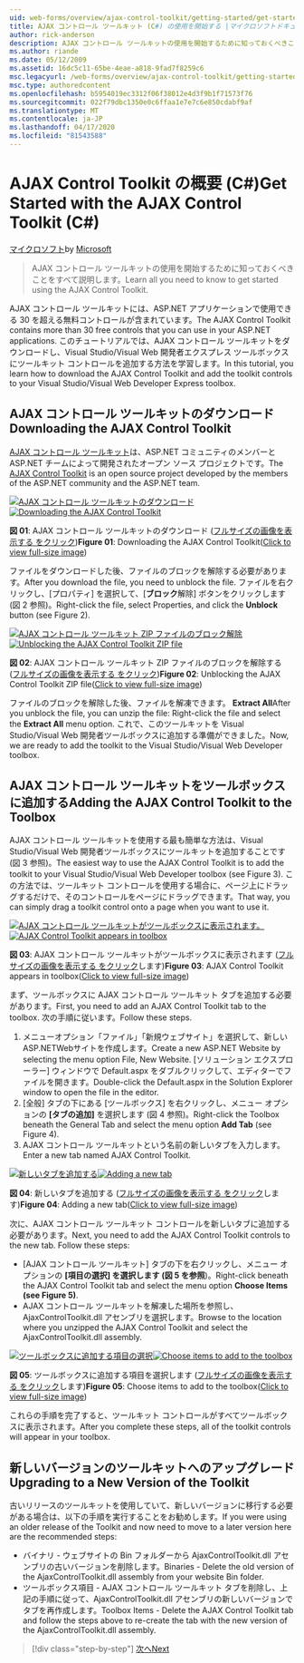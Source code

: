 ```yaml
---
uid: web-forms/overview/ajax-control-toolkit/getting-started/get-started-with-the-ajax-control-toolkit-cs
title: AJAX コントロール ツールキット (C#) の使用を開始する |マイクロソフトドキュメント
author: rick-anderson
description: AJAX コントロール ツールキットの使用を開始するために知っておくべきことをすべて説明します。
ms.author: riande
ms.date: 05/12/2009
ms.assetid: 16dc5c11-65be-4eae-a818-9fad7f8259c6
msc.legacyurl: /web-forms/overview/ajax-control-toolkit/getting-started/get-started-with-the-ajax-control-toolkit-cs
msc.type: authoredcontent
ms.openlocfilehash: b5954019ec3312f06f38012e4d3f9b1f71573f76
ms.sourcegitcommit: 022f79dbc1350e0c6ffaa1e7e7c6e850cdabf9af
ms.translationtype: MT
ms.contentlocale: ja-JP
ms.lasthandoff: 04/17/2020
ms.locfileid: "81543588"
---
```

# <a name="get-started-with-the-ajax-control-toolkit-c"></a><span data-ttu-id="a3ccd-103">AJAX Control Toolkit の概要 (C#)</span><span class="sxs-lookup"><span data-stu-id="a3ccd-103">Get Started with the AJAX Control Toolkit (C#)</span></span>

<span data-ttu-id="a3ccd-104">[マイクロソフト](https://github.com/microsoft)</span><span class="sxs-lookup"><span data-stu-id="a3ccd-104">by [Microsoft](https://github.com/microsoft)</span></span>

> <span data-ttu-id="a3ccd-105">AJAX コントロール ツールキットの使用を開始するために知っておくべきことをすべて説明します。</span><span class="sxs-lookup"><span data-stu-id="a3ccd-105">Learn all you need to know to get started using the AJAX Control Toolkit.</span></span>

<span data-ttu-id="a3ccd-106">AJAX コントロール ツールキットには、ASP.NET アプリケーションで使用できる 30 を超える無料コントロールが含まれています。</span><span class="sxs-lookup"><span data-stu-id="a3ccd-106">The AJAX Control Toolkit contains more than 30 free controls that you can use in your ASP.NET applications.</span></span> <span data-ttu-id="a3ccd-107">このチュートリアルでは、AJAX コントロール ツールキットをダウンロードし、Visual Studio/Visual Web 開発者エクスプレス ツールボックスにツールキット コントロールを追加する方法を学習します。</span><span class="sxs-lookup"><span data-stu-id="a3ccd-107">In this tutorial, you learn how to download the AJAX Control Toolkit and add the toolkit controls to your Visual Studio/Visual Web Developer Express toolbox.</span></span>

## <a name="downloading-the-ajax-control-toolkit"></a><span data-ttu-id="a3ccd-108">AJAX コントロール ツールキットのダウンロード</span><span class="sxs-lookup"><span data-stu-id="a3ccd-108">Downloading the AJAX Control Toolkit</span></span>

<span data-ttu-id="a3ccd-109">[AJAX コントロール ツールキット](http://devexpress.com/act)は、ASP.NET コミュニティのメンバーとASP.NET チームによって開発されたオープン ソース プロジェクトです。</span><span class="sxs-lookup"><span data-stu-id="a3ccd-109">The [AJAX Control Toolkit](http://devexpress.com/act) is an open source project developed by the members of the ASP.NET community and the ASP.NET team.</span></span> 

<span data-ttu-id="a3ccd-110">[![AJAX コントロール ツールキットのダウンロード](get-started-with-the-ajax-control-toolkit-cs/_static/image1.jpg)](get-started-with-the-ajax-control-toolkit-cs/_static/image1.png)</span><span class="sxs-lookup"><span data-stu-id="a3ccd-110">[![Downloading the AJAX Control Toolkit](get-started-with-the-ajax-control-toolkit-cs/_static/image1.jpg)](get-started-with-the-ajax-control-toolkit-cs/_static/image1.png)</span></span>

<span data-ttu-id="a3ccd-111">**図 01**: AJAX コントロール ツールキットのダウンロード ([フルサイズの画像を表示する をクリック](get-started-with-the-ajax-control-toolkit-cs/_static/image2.png))</span><span class="sxs-lookup"><span data-stu-id="a3ccd-111">**Figure 01**: Downloading the AJAX Control Toolkit([Click to view full-size image](get-started-with-the-ajax-control-toolkit-cs/_static/image2.png))</span></span>

<span data-ttu-id="a3ccd-112">ファイルをダウンロードした後、ファイルのブロックを解除する必要があります。</span><span class="sxs-lookup"><span data-stu-id="a3ccd-112">After you download the file, you need to unblock the file.</span></span> <span data-ttu-id="a3ccd-113">ファイルを右クリックし、[プロパティ] を選択して、[**ブロック**解除] ボタンをクリックします (図 2 参照)。</span><span class="sxs-lookup"><span data-stu-id="a3ccd-113">Right-click the file, select Properties, and click the **Unblock** button (see Figure 2).</span></span>

<span data-ttu-id="a3ccd-114">[![AJAX コントロール ツールキット ZIP ファイルのブロック解除](get-started-with-the-ajax-control-toolkit-cs/_static/image2.jpg)](get-started-with-the-ajax-control-toolkit-cs/_static/image3.png)</span><span class="sxs-lookup"><span data-stu-id="a3ccd-114">[![Unblocking the AJAX Control Toolkit ZIP file](get-started-with-the-ajax-control-toolkit-cs/_static/image2.jpg)](get-started-with-the-ajax-control-toolkit-cs/_static/image3.png)</span></span>

<span data-ttu-id="a3ccd-115">**図 02**: AJAX コントロール ツールキット ZIP ファイルのブロックを解除する ([フルサイズの画像を表示する をクリック](get-started-with-the-ajax-control-toolkit-cs/_static/image4.png))</span><span class="sxs-lookup"><span data-stu-id="a3ccd-115">**Figure 02**: Unblocking the AJAX Control Toolkit ZIP file([Click to view full-size image](get-started-with-the-ajax-control-toolkit-cs/_static/image4.png))</span></span>

<span data-ttu-id="a3ccd-116">ファイルのブロックを解除した後、ファイルを解凍できます。 **Extract All**</span><span class="sxs-lookup"><span data-stu-id="a3ccd-116">After you unblock the file, you can unzip the file: Right-click the file and select the **Extract All** menu option.</span></span> <span data-ttu-id="a3ccd-117">これで、このツールキットを Visual Studio/Visual Web 開発者ツールボックスに追加する準備ができました。</span><span class="sxs-lookup"><span data-stu-id="a3ccd-117">Now, we are ready to add the toolkit to the Visual Studio/Visual Web Developer toolbox.</span></span>

## <a name="adding-the-ajax-control-toolkit-to-the-toolbox"></a><span data-ttu-id="a3ccd-118">AJAX コントロール ツールキットをツールボックスに追加する</span><span class="sxs-lookup"><span data-stu-id="a3ccd-118">Adding the AJAX Control Toolkit to the Toolbox</span></span>

<span data-ttu-id="a3ccd-119">AJAX コントロール ツールキットを使用する最も簡単な方法は、Visual Studio/Visual Web 開発者ツールボックスにツールキットを追加することです (図 3 参照)。</span><span class="sxs-lookup"><span data-stu-id="a3ccd-119">The easiest way to use the AJAX Control Toolkit is to add the toolkit to your Visual Studio/Visual Web Developer toolbox (see Figure 3).</span></span> <span data-ttu-id="a3ccd-120">この方法では、ツールキット コントロールを使用する場合に、ページ上にドラッグするだけで、そのコントロールをページにドラッグできます。</span><span class="sxs-lookup"><span data-stu-id="a3ccd-120">That way, you can simply drag a toolkit control onto a page when you want to use it.</span></span>

<span data-ttu-id="a3ccd-121">[![AJAX コントロール ツールキットがツールボックスに表示されます。](get-started-with-the-ajax-control-toolkit-cs/_static/image3.jpg)](get-started-with-the-ajax-control-toolkit-cs/_static/image5.png)</span><span class="sxs-lookup"><span data-stu-id="a3ccd-121">[![AJAX Control Toolkit appears in toolbox](get-started-with-the-ajax-control-toolkit-cs/_static/image3.jpg)](get-started-with-the-ajax-control-toolkit-cs/_static/image5.png)</span></span>

<span data-ttu-id="a3ccd-122">**図 03**: AJAX コントロール ツールキットがツールボックスに表示されます ([フルサイズの画像を表示する をクリック](get-started-with-the-ajax-control-toolkit-cs/_static/image6.png)します)</span><span class="sxs-lookup"><span data-stu-id="a3ccd-122">**Figure 03**: AJAX Control Toolkit appears in toolbox([Click to view full-size image](get-started-with-the-ajax-control-toolkit-cs/_static/image6.png))</span></span>

<span data-ttu-id="a3ccd-123">まず、ツールボックスに AJAX コントロール ツールキット タブを追加する必要があります。</span><span class="sxs-lookup"><span data-stu-id="a3ccd-123">First, you need to add an AJAX Control Toolkit tab to the toolbox.</span></span> <span data-ttu-id="a3ccd-124">次の手順に従います。</span><span class="sxs-lookup"><span data-stu-id="a3ccd-124">Follow these steps.</span></span>

1. <span data-ttu-id="a3ccd-125">メニューオプション「ファイル」「新規ウェブサイト」を選択して、新しいASP.NETWebサイトを作成します。</span><span class="sxs-lookup"><span data-stu-id="a3ccd-125">Create a new ASP.NET Website by selecting the menu option File, New Website.</span></span> <span data-ttu-id="a3ccd-126">[ソリューション エクスプローラー] ウィンドウで Default.aspx をダブルクリックして、エディターでファイルを開きます。</span><span class="sxs-lookup"><span data-stu-id="a3ccd-126">Double-click the Default.aspx in the Solution Explorer window to open the file in the editor.</span></span>
2. <span data-ttu-id="a3ccd-127">[全般] タブの下にある [ツールボックス] を右クリックし、メニュー オプションの **[タブの追加]** を選択します (図 4 参照)。</span><span class="sxs-lookup"><span data-stu-id="a3ccd-127">Right-click the Toolbox beneath the General Tab and select the menu option **Add Tab** (see Figure 4).</span></span>
3. <span data-ttu-id="a3ccd-128">AJAX コントロール ツールキットという名前の新しいタブを入力します。</span><span class="sxs-lookup"><span data-stu-id="a3ccd-128">Enter a new tab named AJAX Control Toolkit.</span></span>

<span data-ttu-id="a3ccd-129">[![新しいタブを追加する](get-started-with-the-ajax-control-toolkit-cs/_static/image4.jpg)](get-started-with-the-ajax-control-toolkit-cs/_static/image7.png)</span><span class="sxs-lookup"><span data-stu-id="a3ccd-129">[![Adding a new tab](get-started-with-the-ajax-control-toolkit-cs/_static/image4.jpg)](get-started-with-the-ajax-control-toolkit-cs/_static/image7.png)</span></span>

<span data-ttu-id="a3ccd-130">**図 04**: 新しいタブを追加する ([フルサイズの画像を表示する をクリック](get-started-with-the-ajax-control-toolkit-cs/_static/image8.png)します)</span><span class="sxs-lookup"><span data-stu-id="a3ccd-130">**Figure 04**: Adding a new tab([Click to view full-size image](get-started-with-the-ajax-control-toolkit-cs/_static/image8.png))</span></span>

<span data-ttu-id="a3ccd-131">次に、AJAX コントロール ツールキット コントロールを新しいタブに追加する必要があります。</span><span class="sxs-lookup"><span data-stu-id="a3ccd-131">Next, you need to add the AJAX Control Toolkit controls to the new tab. Follow these steps:</span></span>

- <span data-ttu-id="a3ccd-132">[AJAX コントロール ツールキット] タブの下を右クリックし、メニュー オプションの **[項目の選択] を選択します (図 5 を参照**)。</span><span class="sxs-lookup"><span data-stu-id="a3ccd-132">Right-click beneath the AJAX Control Toolkit tab and select the menu option **Choose Items (see Figure 5)**.</span></span>
- <span data-ttu-id="a3ccd-133">AJAX コントロール ツールキットを解凍した場所を参照し、AjaxControlToolkit.dll アセンブリを選択します。</span><span class="sxs-lookup"><span data-stu-id="a3ccd-133">Browse to the location where you unzipped the AJAX Control Toolkit and select the AjaxControlToolkit.dll assembly.</span></span>

<span data-ttu-id="a3ccd-134">[![ツールボックスに追加する項目の選択](get-started-with-the-ajax-control-toolkit-cs/_static/image5.jpg)](get-started-with-the-ajax-control-toolkit-cs/_static/image9.png)</span><span class="sxs-lookup"><span data-stu-id="a3ccd-134">[![Choose items to add to the toolbox](get-started-with-the-ajax-control-toolkit-cs/_static/image5.jpg)](get-started-with-the-ajax-control-toolkit-cs/_static/image9.png)</span></span>

<span data-ttu-id="a3ccd-135">**図 05**: ツールボックスに追加する項目を選択します ([フルサイズの画像を表示する をクリック](get-started-with-the-ajax-control-toolkit-cs/_static/image10.png)します)</span><span class="sxs-lookup"><span data-stu-id="a3ccd-135">**Figure 05**: Choose items to add to the toolbox([Click to view full-size image](get-started-with-the-ajax-control-toolkit-cs/_static/image10.png))</span></span>

<span data-ttu-id="a3ccd-136">これらの手順を完了すると、ツールキット コントロールがすべてツールボックスに表示されます。</span><span class="sxs-lookup"><span data-stu-id="a3ccd-136">After you complete these steps, all of the toolkit controls will appear in your toolbox.</span></span>

## <a name="upgrading-to-a-new-version-of-the-toolkit"></a><span data-ttu-id="a3ccd-137">新しいバージョンのツールキットへのアップグレード</span><span class="sxs-lookup"><span data-stu-id="a3ccd-137">Upgrading to a New Version of the Toolkit</span></span>

<span data-ttu-id="a3ccd-138">古いリリースのツールキットを使用していて、新しいバージョンに移行する必要がある場合は、以下の手順を実行することをお勧めします。</span><span class="sxs-lookup"><span data-stu-id="a3ccd-138">If you were using an older release of the Toolkit and now need to move to a later version here are the recommended steps:</span></span>

- <span data-ttu-id="a3ccd-139">バイナリ - ウェブサイトの Bin フォルダーから AjaxControlToolkit.dll アセンブリの古いバージョンを削除します。</span><span class="sxs-lookup"><span data-stu-id="a3ccd-139">Binaries - Delete the old version of the AjaxControlToolkit.dll assembly from your website Bin folder.</span></span>
- <span data-ttu-id="a3ccd-140">ツールボックス項目 - AJAX コントロール ツールキット タブを削除し、上記の手順に従って、AjaxControlToolkit.dll アセンブリの新しいバージョンでタブを再作成します。</span><span class="sxs-lookup"><span data-stu-id="a3ccd-140">Toolbox Items - Delete the AJAX Control Toolkit tab and follow the steps above to re-create the tab with the new version of the AjaxControlToolkit.dll assembly.</span></span>

> [!div class="step-by-step"]
> [<span data-ttu-id="a3ccd-141">次へ</span><span class="sxs-lookup"><span data-stu-id="a3ccd-141">Next</span></span>](using-ajax-control-toolkit-controls-and-control-extenders-cs.md)
